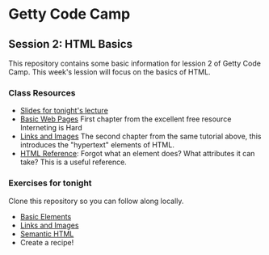 # Getty Code Camp
## Session 2: HTML Basics

This repository contains some basic information for lession 2 of Getty Code
Camp. This week's lession will focus on the basics of HTML.

### Class Resources
- [Slides for tonight's lecture](https://docs.google.com/presentation/d/1ELWXL3q-qWihQMmzqC9NoMg7778HZsIu5gwk0N4mXfI/edit?usp=sharing)
- [Basic Web Pages](https://internetingishard.com/html-and-css/basic-web-pages/)
  First chapter from the excellent free resource Interneting is Hard
- [Links and Images](https://internetingishard.com/html-and-css/links-and-images/) The
  second chapter from the same tutorial above, this introduces the "hypertext"
  elements of HTML.
- [HTML Reference](http://htmlreference.io): Forgot what an element does? What
  attributes it can take? This is a useful reference.

### Exercises for tonight
Clone this repository so you can follow along locally.

- [Basic Elements](exercises/html-basics.html) 
- [Links and Images](exercises/links-and-images.html)
- [Semantic HTML](exercises/semantic-html.html)
- Create a recipe!
